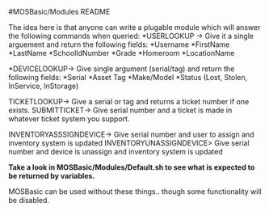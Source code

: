 #MOSBasic/Modules README

The idea here is that anyone can write a plugable module which will answer the following commands when queried:
  *USERLOOKUP -> Give it a single arguement and return the following fields:
	  *Username
	  *FirstName
	  *LastName
	  *SchoolIdNumber
	  *Grade
	  *Homeroom
	  *LocationName
  
  *DEVICELOOKUP-> Give single argument (serial/tag) and return the following fields:
  	*Serial
	*Asset Tag
	*Make/Model
	*Status (Lost, Stolen, InService, InStorage)
  
TICKETLOOKUP-> Give a serial or tag and returns a ticket number if one exists.
SUBMITTICKET-> Give serial number and a ticket is made in whatever ticket system you support.

INVENTORYASSSIGNDEVICE-> Give serial number and user to assign and inventory system is updated
INVENTORYUNASSIGNDEVICE> Give serial number and device is unassign and inventory system is updated

**Take a look in MOSBasic/Modules/Default.sh to see what is expected to be returned by variables.**

MOSBasic can be used without these things.. though some functionality will be disabled.